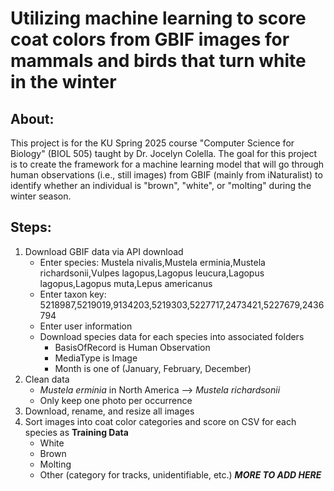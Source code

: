 # Utilizing machine learning to score coat colors from GBIF images for mammals and birds that turn white in the winter
## About:
This project is for the KU Spring 2025 course "Computer Science for Biology" (BIOL 505) taught by Dr. Jocelyn Colella. The goal for this project is to create the framework for a machine learning model that will go through human observations (i.e., still images) from GBIF (mainly from iNaturalist) to identify whether an individual is "brown", "white", or "molting" during the winter season. 
## Steps:
1. Download GBIF data via API download
	- Enter species: Mustela nivalis,Mustela erminia,Mustela richardsonii,Vulpes lagopus,Lagopus leucura,Lagopus lagopus,Lagopus muta,Lepus americanus
	- Enter taxon key: 5218987,5219019,9134203,5219303,5227717,2473421,5227679,2436794
	- Enter user information
	- Download species data for each species into associated folders
		- BasisOfRecord is Human Observation
		- MediaType is Image
		- Month is one of (January, February, December)
2. Clean data
	- *Mustela erminia* in North America --> *Mustela richardsonii*
	- Only keep one photo per occurrence
3. Download, rename, and resize all images
4. Sort images into coat color categories and score on CSV for each species as **Training Data**
	- White
	- Brown
	- Molting
	- Other (category for tracks, unidentifiable, etc.)
***MORE TO ADD HERE***
